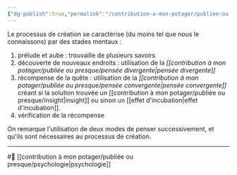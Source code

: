 ```yaml
---
{"dg-publish":true,"permalink":"/contribution-a-mon-potager/publiee-ou-presque/processus-de-creation/"}
---
```


Le processus de création se caractérise (du moins tel que nous le connaissons) par des stades mentaux :
1. prélude et aube : trouvaille de plusieurs savoirs
2. découverte de nouveaux endroits : utilisation de la *[[contribution à mon potager/publiée ou presque/pensée divergente\|pensée divergente]]*
3. récompense de la quête : utilisation de la *[[contribution à mon potager/publiée ou presque/pensée convergente\|pensée convergente]]* créant si la solution trouvée un [[contribution à mon potager/publiée ou presque/insight\|insight]] ou sinon un [[effet d'incubation\|effet d'incubation]].
4. vérification de la récompense

On remarque l'utilisation de deux modes de penser successivement, et qu'ils sont nécessaires au processus de création. 

---
#🌲 [[contribution à mon potager/publiée ou presque/psychologie\|psychologie]] 